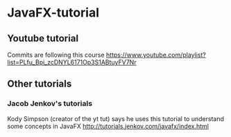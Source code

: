 # JavaFX-tutorial
## Youtube tutorial
Commits are following this course
https://www.youtube.com/playlist?list=PLfu_Bpi_zcDNYL6171Op3S1ABtuyFV7Nr
## Other tutorials
### Jacob Jenkov's tutorials
Kody Simpson (creator of the yt tut) says he uses this tutorial to understand some concepts in JavaFX
http://tutorials.jenkov.com/javafx/index.html

